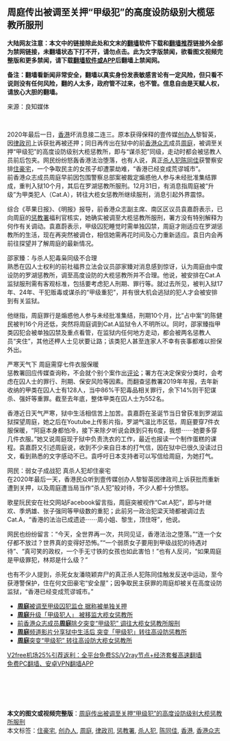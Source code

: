  <h2>周庭传出被调至关押“甲级犯”的高度设防级别大榄惩教所服刑</h2> <p class="notice"><b>大陆网友注意：本文中的链接除此处和文末的<a href="https://github.com/bannedbook/fanqiang" >翻墙</a>软件下载和<a href="https://github.com/killgcd/justmysocks/blob/master/README.md">翻墙推荐</a>链接外全部为禁网链接，未翻墙状态下打不开，请勿点击。此为文字版禁闻，欲看图文视频完整版和更多禁闻，请下载<a href="https://github.com/bannedbook/fanqiang">翻墙软件或APP</a>后翻墙上禁闻网。</p><p>备注：翻墙看新闻非常安全，翻墙以真实身份发表敏感言论有一定风险，但只看不说则没有任何风险，翻的人太多，政府管不过来，也不管。信息自由是天赋人权，请放心大胆的翻墙。</b></p>  <div class="entry"> <p>来源：良知媒体</p> <p></br></p> <p>2020年最后一日，<a href="https://www.bannedbook.org/bnews/tag/%e9%a6%99%e6%b8%af/" class="st_tag internal_tag" rel="tag" title="标签 香港 下的日志">香港</a>坏消息接二连三。原本获得保释的壹传媒<a href="https://www.bannedbook.org/bnews/tag/%E5%88%9B%E5%8A%9E%E4%BA%BA/" class="st_tag internal_tag" rel="tag" title="标签 创办人 下的日志">创办人</a>黎智英，因<a href="https://www.bannedbook.org/bnews/tag/%E5%BE%8B%E6%94%BF%E5%8F%B8/" class="st_tag internal_tag" rel="tag" title="标签 律政司 下的日志">律政司</a>上诉获批再被还押；同日再传出在狱中的前<a href="https://www.bannedbook.org/bnews/tag/%e9%a6%99%e6%b8%af%e4%bc%97%e5%bf%97/" class="st_tag internal_tag" rel="tag" title="标签 香港众志 下的日志">香港众志</a>成员<a href="https://www.bannedbook.org/bnews/tag/%E5%91%A8%E5%BA%AD/" class="st_tag internal_tag" rel="tag" title="标签 周庭 下的日志">周庭</a>，被调至关押“甲级犯”的高度设防级别大榄惩教所，即与“谋杀犯”同级，走动时都会被惩教人员前后包夹。网民纷纷怒轰香港法治堕落，也有人说，真正<a href="https://www.bannedbook.org/bnews/tag/%e6%9d%80%e4%ba%ba%e7%8a%af/" class="st_tag internal_tag" rel="tag" title="标签 杀人犯 下的日志">杀人犯</a><a href="https://www.bannedbook.org/bnews/tag/%e9%99%88%e5%90%8c%e4%bd%b3/" class="st_tag internal_tag" rel="tag" title="标签 陈同佳 下的日志">陈同佳</a>获警察安排<a href="https://www.bannedbook.org/bnews/tag/%E4%BD%8F%E8%B1%AA%E5%AE%85/" class="st_tag internal_tag" rel="tag" title="标签 住豪宅 下的日志">住豪宅</a>，一个争取民主的女孩子却遭蒙劫难，“香港已经变成荒谬城市”。<br />前香港众志成员周庭早前因包围警察总部案被裁定煽惑他人参与未经批准集结罪成，重判入狱10个月，其后在罗湖惩教所服刑。12月31日，有消息指周庭被“升级”为甲类犯人（Cat.A），转往大榄女惩教所继续服刑，消息引起外界震惊。</p>  <p>综合《苹果日报》、《明报》报导，前香港众志副主席、南区区议员袁嘉蔚表示，已向周庭的<a href="https://www.bannedbook.org/bnews/tag/%E6%83%A9%E6%95%99%E7%BD%B2/" class="st_tag internal_tag" rel="tag" title="标签 惩教署 下的日志">惩教署</a>福利官核实，她确实被调至大榄惩教所服刑，署方没有特别解释为何作有关调动。袁嘉蔚表示，甲级囚犯睡觉时需单独囚禁，周庭才刚适应在罗湖惩教所的生活，现在再突然被调仓，相信她需再花时间及心力重新适应。袁日内会再前往探望并了解周庭的最新情况。</p> <p>邵家臻：与杀人犯毒枭同级不合理<br />熟悉在囚人士权利的前社福界立法会议员邵家臻对消息感到惊讶，认为周庭由中度设防的罗湖惩教所，调至高度设防的大榄惩教所并不合理。他说，被安排在Cat.A监狱服刑需有客观标准，包括要考虑犯人刑期、罪行等。就过去所见，被判入狱17年、24年、干犯贩毒或谋杀的“甲级重犯”，并有很大机会逃狱的犯人才会被安排到有关监狱。</p> <p>他继指，周庭罪行是煽惑他人参与未经批准集结，刑期10个月，比“占中案”的陈健民被判16个月还低，突然将周庭调到Cat.A监狱令人不明所以。同时，邵家臻指甲类囚犯会被单独囚禁及重点看管，在监狱内任何地方走动，都会被两名惩教人员“夹住”，其他还柙人士见状要让路；该类犯人甚至连家人不幸有丧事都难以担保外出。</p>  <p>严寒天气下 周庭需穿七件衣服保暖<br />惩教署回应传媒查询称，不会就个别个案作出<span class='wp_keywordlink_affiliate'><a href="https://www.bannedbook.org/bnews/comments/" title="新闻评论" target="_blank">评论</a></span>；署方在决定保安分类时，会考虑在囚人士的罪行、刑期、保安风险等因素。而翻查惩教署2019年年报，去年新收纳的甲类在囚人士有128人，当中86%干犯毒品相关罪行，余下14%则干犯谋杀、强奸等重罪。截至去年底，整体甲类在囚人士为552名。</p> <p>香港近日天气严寒，狱中生活相信苦上加苦。袁嘉蔚在圣诞节当日曾获准到罗湖监狱探望周庭，她之后在Youtube上传影片指，罗湖气温比市区低，周庭要穿7件衣服保暖，“阿庭本身都怕冷，接下来除夕听说会跌到只有6度，我想⋯⋯她要多穿几件衣服。”她又说周庭现于狱中负责洗衣的工作，最近也报读一个制作蛋糕的课程。袁嘉蔚又引述周庭说，收到不少来自日本的打气信，因在狱中已很久没读过日文，看到熟悉的文字感动不已。袁呼吁日本支持者可以写信给周庭，为她打气。</p> <p>网民：弱女子成战犯 真杀人犯却住豪宅<br />在2020年最后一天，香港民众听到壹传媒创办人黎智英因律政司上诉获批而重新遭到关押，以及周庭遭当局当作“杀人犯”般对待，不少人都十分愤怒。</p>  <p>歌星阮民安在社交网站Facebook留言指，周庭突被视作“Cat.A犯”，即与叶继欢、季炳雄、张子强同等甲级数的重犯；此前另一政治犯梁天琦都被调过去Cat.A，“香港的法治已成遗迹⋯⋯周小姐、黎生，顶住呀”，他说。</p> <p>网民也纷纷留言：“今天，全世界再一次，共同见证，香港法治之堕落。”“连一个女仔都不放过？世界真的变得好恐怖。”“一个弱质女子要用到甲级战犯的待遇对待”、“真可笑的政权，一个手无寸铁的女孩也如此害怕！”也有人反问，“如果周庭是甲级罪犯，林郑是什么级？”</p> <p>也有不少人提到，杀死女友潘晓颖弃尸的真正杀人犯陈同佳触发反送中运动，至今获港警保护，住在何文田豪宅“安全屋”；因争取民主获罪的周庭却被关在高度设防监狱，“香港已经变成荒谬城市。”</p>  <ul class='op-related-articles' title='相关阅读'> <li><a href='https://www.bannedbook.org/bnews/headline/20210101/1458731.html' target='_blank'><b>周庭</b>被调至甲级囚犯监仓 据称被单独关押</a></li> <li><a href='https://www.bannedbook.org/bnews/baitai/20201231/1458634.html' target='_blank'><b>周庭</b>升级「甲级犯人」 被移监大榄女惩教所</a></li> <li><a href='https://www.bannedbook.org/bnews/comments/20201231/1458565.html' target='_blank'>前香港众志成员<b>周庭</b>除夕突变“甲级犯” 调往大榄女惩教所服刑</a></li> <li><a href='https://www.bannedbook.org/bnews/headline/20201231/1458547.html' target='_blank'><b>周庭</b>频道影片分享狱中生活后 突变「甲级犯」转往高设防惩教所</a></li> <li><a href='https://www.bannedbook.org/bnews/ssgc/20201231/1458508.html' target='_blank'><b>周庭</b>突变“甲级犯” 转往高设防大榄女惩教所</a></li> </ul> <p class="texttj"> <a href="https://github.com/bannedbook/fanqiang/wiki/V2ray%E6%9C%BA%E5%9C%BA" target="_blank">V2free机场25%引荐返利：全平台免费SS/V2ray节点+经济套餐高速翻墙</a><br/> <a href="https://github.com/bannedbook/fanqiang/wiki/%E7%A6%81%E9%97%BB%E7%BD%91%E5%AE%89%E5%8D%93%E7%BF%BB%E5%A2%99%E6%96%B0%E9%97%BBAPP" target="_blank">免费PC翻墙、安卓VPN翻墙APP</a></p><p></br></br><br /> </br></p><a name='sharetosocial'></a>       <div><b>本文的图文或视频完整版</b>：<a href='https://www.bannedbook.org/bnews/comments/20210101/1458897.html'>周庭传出被调至关押“甲级犯”的高度设防级别大榄惩教所服刑</a></div>  </div><!--END ENTRY--> <div class="postfooter"> <div>本文标签：<a href="https://www.bannedbook.org/bnews/tag/%E4%BD%8F%E8%B1%AA%E5%AE%85/" rel="tag">住豪宅</a>, <a href="https://www.bannedbook.org/bnews/tag/%E5%88%9B%E5%8A%9E%E4%BA%BA/" rel="tag">创办人</a>, <a href="https://www.bannedbook.org/bnews/tag/%E5%91%A8%E5%BA%AD/" rel="tag">周庭</a>, <a href="https://www.bannedbook.org/bnews/tag/%E5%BE%8B%E6%94%BF%E5%8F%B8/" rel="tag">律政司</a>, <a href="https://www.bannedbook.org/bnews/tag/%E6%83%A9%E6%95%99%E7%BD%B2/" rel="tag">惩教署</a>, <a href="https://www.bannedbook.org/bnews/tag/%e6%9d%80%e4%ba%ba%e7%8a%af/" rel="tag">杀人犯</a>, <a href="https://www.bannedbook.org/bnews/tag/%e9%99%88%e5%90%8c%e4%bd%b3/" rel="tag">陈同佳</a>, <a href="https://www.bannedbook.org/bnews/tag/%e9%a6%99%e6%b8%af/" rel="tag">香港</a>, <a href="https://www.bannedbook.org/bnews/tag/%e9%a6%99%e6%b8%af%e4%bc%97%e5%bf%97/" rel="tag">香港众志</a></div>  </div><!--END POSTFOOTER--> 
